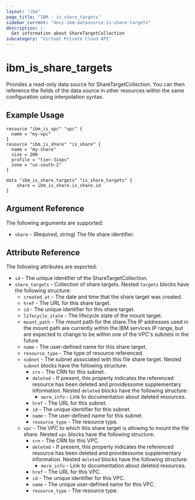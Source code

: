 ```yaml
---
layout: "ibm"
page_title: "IBM : is_share_targets"
sidebar_current: "docs-ibm-datasource-is-share-targets"
description: |-
  Get information about ShareTargetCollection
subcategory: "Virtual Private Cloud API"
---
```


# ibm\_is_share_targets

Provides a read-only data source for ShareTargetCollection. You can then reference the fields of the data source in other resources within the same configuration using interpolation syntax.

## Example Usage

```hcl
resource "ibm_is_vpc" "vpc" {
  name = "my-vpc"
}
resource "ibm_is_share" "is_share" {
  name = "my-share"
  size = 200
  profile = "tier-3iops"
  zone = "us-south-2"
}

data "ibm_is_share_targets" "is_share_targets" {
	share = ibm_is_share.is_share.id
}
```

## Argument Reference

The following arguments are supported:

* `share` - (Required, string) The file share identifier.

## Attribute Reference

The following attributes are exported:

* `id` - The unique identifier of the ShareTargetCollection.
* `share_targets` - Collection of share targets. Nested `targets` blocks have the following structure:
	* `created_at` - The date and time that the share target was created.
	* `href` - The URL for this share target.
	* `id` - The unique identifier for this share target.
	* `lifecycle_state` - The lifecycle state of the mount target.
	* `mount_path` - The mount path for the share.The IP addresses used in the mount path are currently within the IBM services IP range, but are expected to change to be within one of the VPC's subnets in the future.
	* `name` - The user-defined name for this share target.
	* `resource_type` - The type of resource referenced.
	* `subnet` - The subnet associated with this file share target. Nested `subnet` blocks have the following structure:
		* `crn` - The CRN for this subnet.
		* `deleted` - If present, this property indicates the referenced resource has been deleted and providessome supplementary information. Nested `deleted` blocks have the following structure:
			* `more_info` - Link to documentation about deleted resources.
		* `href` - The URL for this subnet.
		* `id` - The unique identifier for this subnet.
		* `name` - The user-defined name for this subnet.
		* `resource_type` - The resource type.
	* `vpc` - The VPC to which this share target is allowing to mount the file share. Nested `vpc` blocks have the following structure:
		* `crn` - The CRN for this VPC.
		* `deleted` - If present, this property indicates the referenced resource has been deleted and providessome supplementary information. Nested `deleted` blocks have the following structure:
			* `more_info` - Link to documentation about deleted resources.
		* `href` - The URL for this VPC.
		* `id` - The unique identifier for this VPC.
		* `name` - The unique user-defined name for this VPC.
		* `resource_type` - The resource type.

